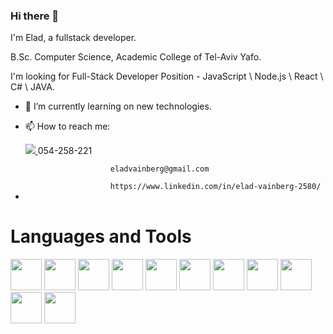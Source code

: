 ### Hi there 👋


I'm Elad, a fullstack developer.

B.Sc. Computer Science, Academic College of Tel-Aviv Yafo.

I'm looking for Full-Stack Developer Position - JavaScript \ Node.js \ React \ C# \ JAVA.

- 🌱 I’m currently learning on new technologies.
-  📫 How to reach me: 


-  <div style="display:inline-block">
      <a href="https://pagedart.com">
        <img src="![image](https://github.com/Eladvain/Eladvain/assets/85618143/7e418eda-3746-4da9-823a-04c0a56236f3)">
      </a>
                          054-258-221 
                          
                          eladvainberg@gmail.com
                         
                          https://www.linkedin.com/in/elad-vainberg-2580/

<h1>
Languages and Tools
</h1>  

<div style="display:inline-block">
  <img src="https://github.com/Eladvain/Eladvain/assets/85618143/16cadb7f-5519-4256-9f60-42c36a35837f" width="50" height="50"/>
  <img src="https://github.com/Eladvain/Eladvain/assets/85618143/d2f1c4b3-63e4-40f7-9e63-a301269c134c" width="50" height="50"/>
  <img src="https://github.com/Eladvain/Eladvain/assets/85618143/c1962afe-75a2-4d7f-a038-d40ddd0df77f" width="50" height="50"/>
  <img src="https://github.com/Eladvain/Eladvain/assets/85618143/f66f62e7-0137-4121-92c9-46d467acbadc" width="50" height="50"/>
  <img src="https://github.com/Eladvain/Eladvain/assets/85618143/e79f9cf2-5901-42fc-9dcf-b722b3155c68" width="50" height="50"/>
  <img src="https://github.com/Eladvain/Eladvain/assets/85618143/adeaaeb1-c830-44c2-a123-76838b4c9581" width="50" height="50"/>
  <img src="https://github.com/Eladvain/Eladvain/assets/85618143/48f9a58f-f6ea-4c80-9477-f699637e08f5" width="50" height="50"/>
  <img src="https://github.com/Eladvain/Eladvain/assets/85618143/e0d1abc8-e982-4d25-8d6c-911964da2f32" width="50" height="50"/>
  <img src="https://github.com/Eladvain/Eladvain/assets/85618143/575128cd-3a3e-4bb0-885d-4e79d2717ffc" width="50" height="50"/>
  <img src="https://github.com/Eladvain/Eladvain/assets/85618143/4e10257a-5d90-4871-886e-a9313a611ceb" width="50" height="50"/>
  <img src="https://github.com/Eladvain/Eladvain/assets/85618143/3c360756-16b8-425c-94e0-d423e7956dd0" width="50" height="50"/>
</div>  

<!--
**Eladvain/Eladvain** is a ✨ _special_ ✨ repository because its `README.md` (this file) appears on your GitHub profile.

Here are some ideas to get you started:

- 🔭 I’m currently working on ...
- 🌱 I’m currently learning ...
- 👯 I’m looking to collaborate on ...
- 🤔 I’m looking for help with ...
- 💬 Ask me about ...
- 📫 How to reach me: ...
- 😄 Pronouns: ...
- ⚡ Fun fact: ...
-->
